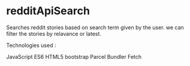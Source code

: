 # redditApiSearch

Searches reddit stories based on search term given by the user. we can filter the stories by relavance or latest.

Technologies used :

JavaScript ES6
HTML5
bootstrap
Parcel Bundler
Fetch
